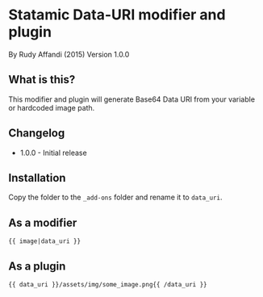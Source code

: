 # Statamic Data-URI modifier and plugin
By Rudy Affandi (2015)
Version 1.0.0

## What is this?
This modifier and plugin will generate Base64 Data URI from your variable or hardcoded image path.

## Changelog
- 1.0.0 - Initial release

## Installation
Copy the folder to the `_add-ons` folder and rename it to `data_uri`.

## As a modifier
`{{ image|data_uri }}`

## As a plugin
`{{ data_uri }}/assets/img/some_image.png{{ /data_uri }}`
